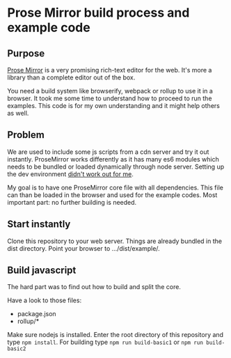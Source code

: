 # Prose Mirror build process and example code

## Purpose

[Prose Mirror](https://prosemirror.net/) is a very promising rich-text editor for the web. It's more a library than a complete editor out of the box.

You need a build system like browserify, webpack or rollup to use it in a browser. It took me some time to understand how to proceed to run the examples. This code is for my own understanding and it might help others as well.

## Problem

We are used to include some js scripts from a cdn server and try it out instantly. ProseMirror works differently as it has many es6 modules which needs to be bundled or loaded dynamically through node server. Setting up the dev environment [didn't work out for me](https://discuss.prosemirror.net/t/setting-up-dev-environment-fails/1078).

My goal is to have one ProseMirror core file with all dependencies. This file can than be loaded in the browser and used for the example codes. Most important part: no further building is needed.


## Start instantly

Clone this repository to your web server. Things are already bundled in the dist directory. Point your browser to .../dist/example/.


## Build javascript

The hard part was to find out how to build and split the core.

Have a look to those files:
- package.json
- rollup/*

Make sure nodejs is installed. Enter the root directory of this repository and type ``npm install``. For building type ``npm run build-basic1`` or ``npm run build-basic2``
